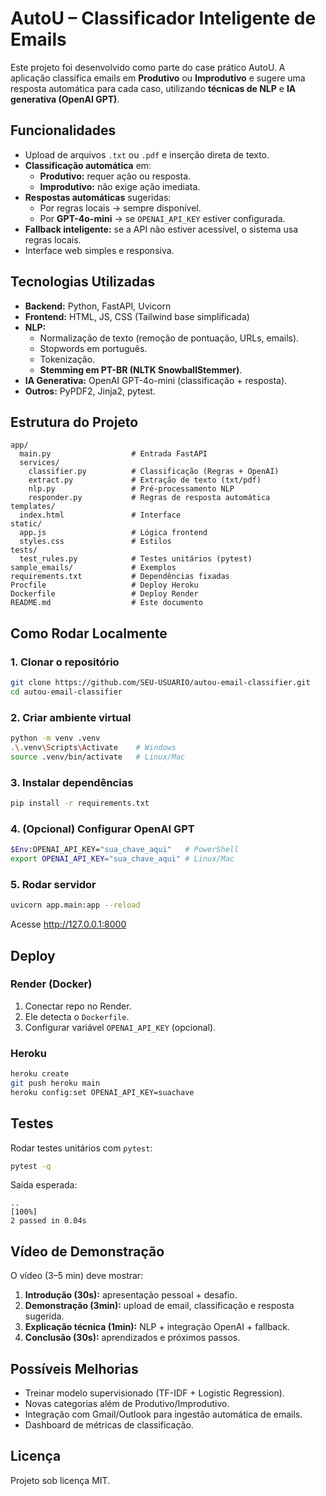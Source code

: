 # AutoU – Classificador Inteligente de Emails

Este projeto foi desenvolvido como parte do case prático AutoU. A aplicação classifica emails em **Produtivo** ou **Improdutivo** e sugere uma resposta automática para cada caso, utilizando **técnicas de NLP** e **IA generativa (OpenAI GPT)**.

## Funcionalidades

* Upload de arquivos `.txt` ou `.pdf` e inserção direta de texto.
* **Classificação automática** em:
   * **Produtivo:** requer ação ou resposta.
   * **Improdutivo:** não exige ação imediata.
* **Respostas automáticas** sugeridas:
   * Por regras locais → sempre disponível.
   * Por **GPT-4o-mini** → se `OPENAI_API_KEY` estiver configurada.
* **Fallback inteligente:** se a API não estiver acessível, o sistema usa regras locais.
* Interface web simples e responsiva.

## Tecnologias Utilizadas

* **Backend:** Python, FastAPI, Uvicorn
* **Frontend:** HTML, JS, CSS (Tailwind base simplificada)
* **NLP:**
   * Normalização de texto (remoção de pontuação, URLs, emails).
   * Stopwords em português.
   * Tokenização.
   * **Stemming em PT-BR (NLTK SnowballStemmer)**.
* **IA Generativa:** OpenAI GPT-4o-mini (classificação + resposta).
* **Outros:** PyPDF2, Jinja2, pytest.

## Estrutura do Projeto

```
app/
  main.py                  # Entrada FastAPI
  services/
    classifier.py          # Classificação (Regras + OpenAI)
    extract.py             # Extração de texto (txt/pdf)
    nlp.py                 # Pré-processamento NLP
    responder.py           # Regras de resposta automática
templates/
  index.html               # Interface
static/
  app.js                   # Lógica frontend
  styles.css               # Estilos
tests/
  test_rules.py            # Testes unitários (pytest)
sample_emails/             # Exemplos
requirements.txt           # Dependências fixadas
Procfile                   # Deploy Heroku
Dockerfile                 # Deploy Render
README.md                  # Este documento
```

## Como Rodar Localmente

### 1. Clonar o repositório

```bash
git clone https://github.com/SEU-USUARIO/autou-email-classifier.git
cd autou-email-classifier
```

### 2. Criar ambiente virtual

```bash
python -m venv .venv
.\.venv\Scripts\Activate    # Windows
source .venv/bin/activate   # Linux/Mac
```

### 3. Instalar dependências

```bash
pip install -r requirements.txt
```

### 4. (Opcional) Configurar OpenAI GPT

```bash
$Env:OPENAI_API_KEY="sua_chave_aqui"   # PowerShell
export OPENAI_API_KEY="sua_chave_aqui" # Linux/Mac
```

### 5. Rodar servidor

```bash
uvicorn app.main:app --reload
```

Acesse http://127.0.0.1:8000

## Deploy

### Render (Docker)

1. Conectar repo no Render.
2. Ele detecta o `Dockerfile`.
3. Configurar variável `OPENAI_API_KEY` (opcional).

### Heroku

```bash
heroku create
git push heroku main
heroku config:set OPENAI_API_KEY=suachave
```

## Testes

Rodar testes unitários com `pytest`:

```bash
pytest -q
```

Saída esperada:

```
..                                                                   [100%]
2 passed in 0.04s
```

## Vídeo de Demonstração

O vídeo (3–5 min) deve mostrar:

1. **Introdução (30s):** apresentação pessoal + desafio.
2. **Demonstração (3min):** upload de email, classificação e resposta sugerida.
3. **Explicação técnica (1min):** NLP + integração OpenAI + fallback.
4. **Conclusão (30s):** aprendizados e próximos passos.

## Possíveis Melhorias

* Treinar modelo supervisionado (TF-IDF + Logistic Regression).
* Novas categorias além de Produtivo/Improdutivo.
* Integração com Gmail/Outlook para ingestão automática de emails.
* Dashboard de métricas de classificação.

## Licença

Projeto sob licença MIT.
